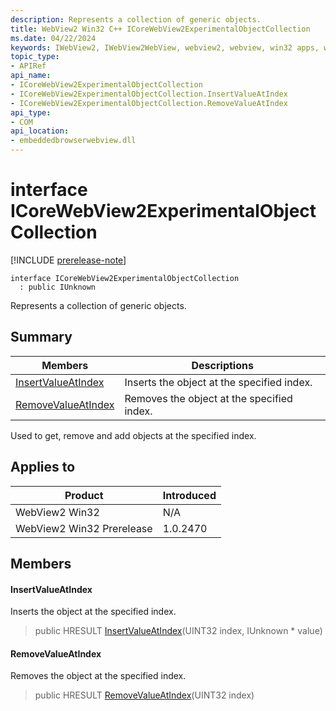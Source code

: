 ```yaml
---
description: Represents a collection of generic objects.
title: WebView2 Win32 C++ ICoreWebView2ExperimentalObjectCollection
ms.date: 04/22/2024
keywords: IWebView2, IWebView2WebView, webview2, webview, win32 apps, win32, edge, ICoreWebView2, ICoreWebView2Controller, browser control, edge html, ICoreWebView2ExperimentalObjectCollection
topic_type: 
- APIRef
api_name:
- ICoreWebView2ExperimentalObjectCollection
- ICoreWebView2ExperimentalObjectCollection.InsertValueAtIndex
- ICoreWebView2ExperimentalObjectCollection.RemoveValueAtIndex
api_type:
- COM
api_location:
- embeddedbrowserwebview.dll
---
```


# interface ICoreWebView2ExperimentalObjectCollection

[!INCLUDE [prerelease-note](../includes/prerelease-note.md)]

```
interface ICoreWebView2ExperimentalObjectCollection
  : public IUnknown
```

Represents a collection of generic objects.

## Summary

 Members                        | Descriptions
--------------------------------|---------------------------------------------
[InsertValueAtIndex](#insertvalueatindex) | Inserts the object at the specified index.
[RemoveValueAtIndex](#removevalueatindex) | Removes the object at the specified index.

Used to get, remove and add objects at the specified index.

## Applies to

Product                         | Introduced
--------------------------------|---------------------------------------------
WebView2 Win32            |    N/A
WebView2 Win32 Prerelease |    1.0.2470

## Members

#### InsertValueAtIndex

Inserts the object at the specified index.

> public HRESULT [InsertValueAtIndex](#insertvalueatindex)(UINT32 index, IUnknown * value)

#### RemoveValueAtIndex

Removes the object at the specified index.

> public HRESULT [RemoveValueAtIndex](#removevalueatindex)(UINT32 index)

